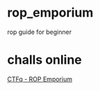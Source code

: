 # rop_emporium
rop guide for beginner 

# challs online

[CTFq - ROP Emporium](http://ctf.taqini.space)
